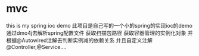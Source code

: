 # mvc
this is my spring ioc demo
此项目是自己写的一个小的spring的实现ioc的demo
通过dmo4j去解析spring配置文件
获取扫描包路径
获取容器管理的实例化对象
并根据@Autowired注解去判断实例减的依赖关系
并且自定义注解@Controller,@Service....
